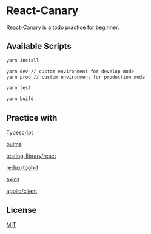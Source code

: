 # React-Canary 

React-Canary is a todo practice for beginner.

## Available Scripts


```bash
yarn install

yarn dev // custom environment for develop mode
yarn prod // custom environment for production mode

yarn test 

yarn build
```

## Practice with
[Typescript](https://create-react-app.dev/docs/documentation-intro)

[bulma](https://bulma.io/documentation/overview/start/)

[testing-library/react](https://testing-library.com/docs/react-testing-library/intro/)

[redux-toolkit](https://redux-toolkit.js.org/) 


[axios](https://github.com/axios/axios) 

[apollo/client](https://www.apollographql.com/docs/react/)



## License
[MIT](https://choosealicense.com/licenses/mit/)